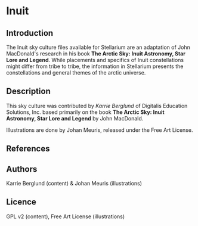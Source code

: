 # Inuit

## Introduction

The Inuit sky culture files available for Stellarium are an adaptation of John MacDonald's research in his book __The Arctic Sky: Inuit Astronomy, Star Lore and Legend__. While placements and specifics of Inuit constellations might differ from tribe to tribe, the information in Stellarium presents the constellations and general themes of the arctic universe.

## Description

This sky culture was contributed by _Karrie Berglund_ of Digitalis Education Solutions, Inc. based primarily on the book __The Arctic Sky: Inuit Astronomy, Star Lore and Legend__ by John MacDonald.

Illustrations are done by Johan Meuris, released under the Free Art License.

## References



## Authors

Karrie Berglund (content) & Johan Meuris (illustrations)

## Licence

GPL v2 (content), Free Art License (illustrations)